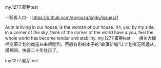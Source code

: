 my.1277.蜜芽test

--观看入口-：https://github.com/aoyouzg/xnjbv/issues/1

Aunt is living in our house, is the woman of our house.
44, you by my side, in a corner of the sky, think of the corner of the world have a you, feel the whole world has become tender and stability.
my.1277.蜜芽test　　相关大栅栏变革计划的商量从来很剧烈，百般各别的本子的“故事新编”让计划者无所适从，模糊间，快要二十年往日了。

my.1277.蜜芽test
